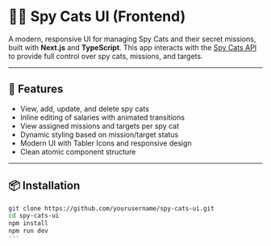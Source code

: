 # 🕵️‍♀️ Spy Cats UI (Frontend)

A modern, responsive UI for managing Spy Cats and their secret missions, built with **Next.js** and **TypeScript**. This app interacts with the [Spy Cats API](https://github.com/Van4ik777/cats_back) to provide full control over spy cats, missions, and targets.

---

## 🚀 Features

- View, add, update, and delete spy cats  
- Inline editing of salaries with animated transitions  
- View assigned missions and targets per spy cat  
- Dynamic styling based on mission/target status  
- Modern UI with Tabler Icons and responsive design  
- Clean atomic component structure

---

## 📦 Installation

```bash
git clone https://github.com/yourusername/spy-cats-ui.git
cd spy-cats-ui
npm install
npm run dev
'''

